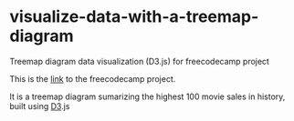 # visualize-data-with-a-treemap-diagram
Treemap diagram data visualization (D3.js) for freecodecamp project

This is the [link] to the freecodecamp project.

[link]: https://learn.freecodecamp.org/data-visualization/data-visualization-projects/visualize-data-with-a-treemap-diagram

It is a treemap diagram sumarizing the highest 100 movie sales in history, built using [D3].js

[D3]: https://d3js.org/

